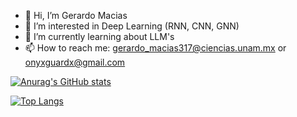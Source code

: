 - 👋 Hi, I’m Gerardo Macias
- 👀 I’m interested in Deep Learning (RNN, CNN, GNN)
- 🌱 I’m currently learning about LLM's
- 📫 How to reach me: gerardo_macias317@ciencias.unam.mx or
                       onyxguardx@gmail.com

[![Anurag's GitHub stats](https://github-readme-stats.vercel.app/api?username=Antonio-Onyx&show_icons=true)](https://github.com/Antonio-Onyx/github-readme-stats)

[![Top Langs](https://github-readme-stats.vercel.app/api/top-langs/?username=Antonio-Onyx&layout=compact)](https://github.com/Antonio-Onyx/github-readme-stats)

<!---
Antonio-Onyx/Antonio-Onyx is a ✨ special ✨ repository because its `README.md` (this file) appears on your GitHub profile.
You can click the Preview link to take a look at your changes.
--->
